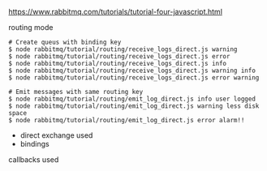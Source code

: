 https://www.rabbitmq.com/tutorials/tutorial-four-javascript.html

routing mode

    # Create queus with binding key
    $ node rabbitmq/tutorial/routing/receive_logs_direct.js warning
    $ node rabbitmq/tutorial/routing/receive_logs_direct.js error
    $ node rabbitmq/tutorial/routing/receive_logs_direct.js info
    $ node rabbitmq/tutorial/routing/receive_logs_direct.js warning info
    $ node rabbitmq/tutorial/routing/receive_logs_direct.js error warning

    # Emit messages with same routing key
    $ node rabbitmq/tutorial/routing/emit_log_direct.js info user logged 
    $ node rabbitmq/tutorial/routing/emit_log_direct.js warning less disk space 
    $ node rabbitmq/tutorial/routing/emit_log_direct.js error alarm!!

- direct exchange used
- bindings

callbacks used